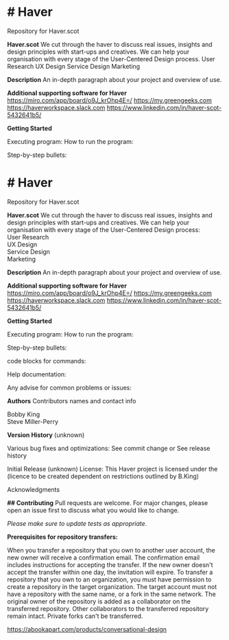 <h1><b># Haver</b></h1>
Repository for Haver.scot

<b>Haver.scot</b>
We cut through the haver to discuss real issues, insights and design principles with start-ups and creatives.
We can help your organisation with every stage of the User-Centered Design process.
User Research
UX Design
Service Design
Marketing

<b>Description</b>
An in-depth paragraph about your project and overview of use.

<b>Additional supporting software for Haver</b>
https://miro.com/app/board/o9J_krOhp4E=/
https://my.greengeeks.com
https://haverworkspace.slack.com
https://www.linkedin.com/in/haver-scot-5432641b5/


<b>Getting Started</b>

Executing program:
  How to run the program:

  Step-by-step bullets:

<h1><b># Haver</b></h1>
Repository for Haver.scot

<b>Haver.scot</b>
We cut through the haver to discuss real issues, insights and design principles with start-ups and creatives.
We can help your organisation with every stage of the User-Centered Design process:<br>
User Research<br>
UX Design<br>
Service Design<br>
Marketing<br>

<b>Description</b>
An in-depth paragraph about your project and overview of use.

<b>Additional supporting software for Haver</b>
https://miro.com/app/board/o9J_krOhp4E=/
https://my.greengeeks.com
https://haverworkspace.slack.com
https://www.linkedin.com/in/haver-scot-5432641b5/


<b>Getting Started</b>

Executing program:
  How to run the program:
  
  Step-by-step bullets:
  
  code blocks for commands:
  
Help documentation:

Any advise for common problems or issues:


<b>Authors</b>
Contributors names and contact info

Bobby King <br>
Steve Miller-Perry

<b>Version History</b>
(unknown)

Various bug fixes and optimizations:
See commit change or See release history

Initial Release (unknown)
License: This Haver project is licensed under the (licence to be created dependent on restrictions outlined by B.King)

Acknowledgments

<b>## Contributing</b>
Pull requests are welcome. For major changes, please open an issue first to discuss what you would like to change.

<i>Please make sure to update tests as appropriate.</i>

<b>Prerequisites for repository transfers:</b>

When you transfer a repository that you own to another user account, the new owner will receive a confirmation email. The confirmation email includes instructions for accepting the transfer. If the new owner doesn't accept the transfer within one day, the invitation will expire.
To transfer a repository that you own to an organization, you must have permission to create a repository in the target organization.
The target account must not have a repository with the same name, or a fork in the same network.
The original owner of the repository is added as a collaborator on the transferred repository. Other collaborators to the transferred repository remain intact.
Private forks can't be transferred.

https://abookapart.com/products/conversational-design

